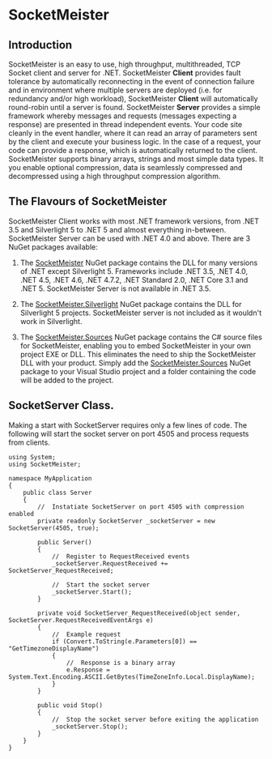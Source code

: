 # SocketMeister

## Introduction

SocketMeister is an easy to use, high throughput, multithreaded, TCP Socket client and server for .NET. SocketMeister **Client** provides fault tolerance by automatically reconnecting in the event of connection failure and in environment where multiple servers are deployed (i.e. for redundancy and/or high workload), SocketMeister **Client** will automatically round-robin until a server is found. SocketMeister **Server** provides a simple framework whereby messages and requests (messages expecting a response) are presented in thread independent events. Your code site cleanly in the event handler, where it can read an array of parameters sent by the client and execute your business logic. In the case of a request, your code can provide a response, which is automatically returned to the client. SocketMeister supports binary arrays, strings and most simple data types. It you enable optional compression, data is seamlessly compressed and decompressed using a high throughput compression algorithm.

## The Flavours of SocketMeister

SocketMeister Client works with most .NET framework versions, from .NET 3.5 and Silverlight 5 to .NET 5 and almost everything in-between. SocketMeister Server can be used with .NET 4.0 and above. There are 3 NuGet packages available:

1. The [SocketMeister](https://www.nuget.org/packages/SocketMeister/) NuGet package contains the DLL for many versions of .NET except Silverlight 5. Frameworks include .NET 3.5, .NET 4.0, .NET 4.5, .NET 4.6, .NET 4.7.2, .NET Standard 2.0, .NET Core 3.1 and .NET 5. SocketMeister Server is not available in .NET 3.5.

2. The [SocketMeister.Silverlight]() NuGet package contains the DLL for Silverlight 5 projects. SocketMeister server is not included as it wouldn't work in Silverlight.

3. The [SocketMeister.Sources](https://www.nuget.org/packages/SocketMeister.Sources/) NuGet package contains the C# source files for SocketMeister, enabling you to embed SocketMeister in your own project EXE or DLL. This eliminates the need to ship the SocketMeister DLL with your product. Simply add the [SocketMeister.Sources](https://www.nuget.org/packages/SocketMeister.Sources/) NuGet package to your Visual Studio project and a folder containing the code will be added to the project.


## SocketServer Class.

Making a start with SocketServer requires only a few lines of code. The following will start the socket server on port 4505 and process requests from clients. 

```
using System;
using SocketMeister;

namespace MyApplication
{
	public class Server
	{
		//  Instatiate SocketServer on port 4505 with compression enabled
		private readonly SocketServer _socketServer = new SocketServer(4505, true);

		public Server()
		{
			//  Register to RequestReceived events
			_socketServer.RequestReceived += SocketServer_RequestReceived;

			//  Start the socket server
			_socketServer.Start();
		}

		private void SocketServer_RequestReceived(object sender, SocketServer.RequestReceivedEventArgs e)
		{
			//  Example request
			if (Convert.ToString(e.Parameters[0]) == "GetTimezoneDisplayName")
			{
				//  Response is a binary array
				e.Response = System.Text.Encoding.ASCII.GetBytes(TimeZoneInfo.Local.DisplayName); 
			}
		}

		public void Stop()
		{
			//  Stop the socket server before exiting the application
			_socketServer.Stop();
		}
	}
}
```

